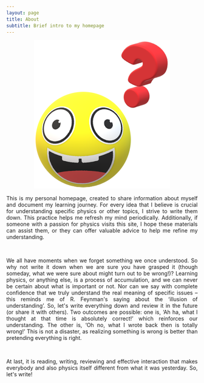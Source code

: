 ```yaml
---
layout: page
title: About
subtitle: Brief intro to my homepage
---
```


<div data-tilt data-tilt-max="35" data-tilt-scale="0.8">
<p align='center'>
<img src="/assets/img/curious.png"
   style="border:none;"
   alt="about"
   title="about" />
</p>
</div>

<script src="https://cdnjs.cloudflare.com/ajax/libs/vanilla-tilt/1.7.2/vanilla-tilt.min.js"></script>

<p style='text-align: justify;'>
This is my personal homepage, created to share information about myself and document my learning journey. For every idea that I believe is crucial for understanding specific physics or other topics, I strive to write them down. This practice helps me refresh my mind periodically. Additionally, if someone with a passion for physics visits this site, I hope these materials can assist them, or they can offer valuable advice to help me refine my understanding.
</p>

<br />

<p style='text-align: justify;'>
We all have moments when we forget something we once understood. So why not write it down when we are sure you have grasped it (though someday, what we were sure about might turn out to be wrong!)? Learning physics, or anything else, is a process of accumulation, and we can never be certain about what is important or not. Nor can we say with complete confidence that we truly understand the real meaning of specific issues – this reminds me of R. Feynman's saying about the ‘illusion of understanding’. So, let's write everything down and review it in the future (or share it with others). Two outcomes are possible: one is, ‘Ah ha, what I thought at that time is absolutely correct!’ which reinforces our understanding. The other is, ‘Oh no, what I wrote back then is totally wrong!’ This is not a disaster, as realizing something is wrong is better than pretending everything is right.
</p>

<br />

<p style='text-align: justify;'>
At last, it is reading, writing, reviewing and effective interaction that makes everybody and also physics itself different from what it was yesterday. So, let's write!
</p>
